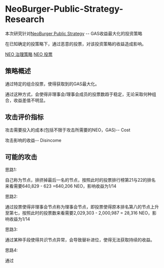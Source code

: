 # NeoBurger-Public-Strategy-Research

本次研究针对[NeoBurger Public Strategy](https://neoburger.github.io/strategy) -- GAS收益最大化的投资策略

在已知确定的投策略下，通过恶意的投票，对该投资策略的收益造成影响。


[NEO 治理策略](https://neo.org/gov)
[NEO 投票](https://governance.neo.org/#/)

## 策略概述

通过特定的组合投票，使得获取到的GAS最大化。

通过这种方式，会使得非理事会/理事会成员的投票数趋于稳定，无论采取何种组合，收益差值不明显。

## 攻击评价指标

攻击需要投入的成本(包括不限于攻击所需要的NEO，GAS)-- Cost 

攻击影响的收益-- Disincome



## 可能的攻击

思路1:

自己称为节点，排挤掉最后一名的节点，按照此时的投票排行榜第21与22的排名来看需要640,829 - 623 =640,206 NEO，影响收益为1/14

思路2:

通过投票使得非理事会节点称为理事会节点，即投票使得原本排名第八的节点上升至第七，按照此时的投票数来看需要2,029,303 - 2,000,987 = 28,316 NEO，影响收益为1/14

思路3:

通过某种手段使得共识节点异常，会导致替补进位，使得无法获取持续的收益。

思路4:

通过






